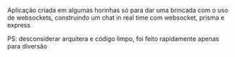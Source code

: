 Aplicação criada em algumas horinhas só para dar uma brincada com o uso de websockets, construindo um chat in real time com websocket, prisma e express

PS: desconsiderar arquitera e código limpo, foi feito rapidamente apenas para diversão
